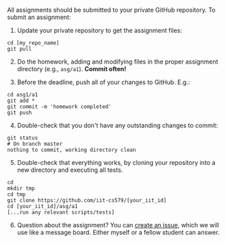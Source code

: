 All assignments should be submitted to your private GitHub repository. To submit an assignment:

1. Update your private repository to get the assignment files:
  ```
  cd [my_repo_name]
  git pull
  ```

2. Do the homework, adding and modifying files in the proper assignment directory (e.g., `asg/a1`). **Commit often!**

3. Before the deadline, push all of your changes to GitHub. E.g.:
  ```
  cd asg1/a1
  git add *
  git commit -m 'homework completed'
  git push
  ```

4. Double-check that you don't have any outstanding changes to commit:
  ```
  git status
  # On branch master
  nothing to commit, working directory clean
  ```

5. Double-check that everything works, by cloning your repository into a new directory and executing all tests.
  ```
  cd 
  mkdir tmp
  cd tmp
  git clone https://github.com/iit-cs579/[your_iit_id]
  cd [your_iit_id]/asg/a1
  [...run any relevant scripts/tests]
  ```
6. Question about the assignment? You can [create an issue](https://github.com/iit-cs579/main/issues), which we will use like a message board. Either myself or a fellow student can answer.
